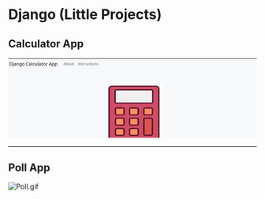 # Django (Little Projects)


## Calculator App

![Calculator.gif](img/calc1.gif)

---


## Poll App

![Poll.gif](img/poll1.gif)
